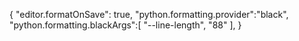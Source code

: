 {
"editor.formatOnSave": true,
"python.formatting.provider":"black",
"python.formatting.blackArgs":[
"--line-length",
"88"
],
}
